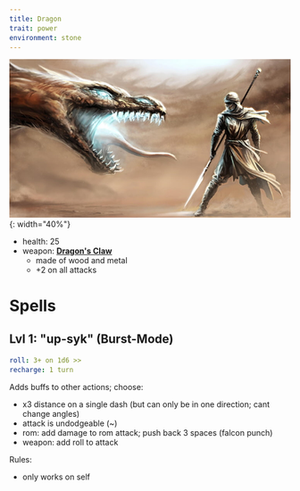 ```yaml
---
title: Dragon
trait: power
environment: stone
---
```


![](/assets/dragon-class.jpg){: width="40%"}

- health: 25
- weapon: [**Dragon's Claw**](Weapons)
    - made of wood and metal
    - +2 on all attacks


# Spells

## Lvl 1: "up-syk" (Burst-Mode)
```yaml
roll: 3+ on 1d6 >>
recharge: 1 turn
```

Adds buffs to other actions; choose:

- x3 distance on a single dash (but can only be in one direction; cant change angles)
- attack is undodgeable (~)
- rom: add damage to rom attack; push back 3 spaces (falcon punch)
- weapon: add roll to attack

Rules:
- only works on self

<!-- 
Secret Uses:
- can burst-rom a friendly to launch them 3 spaces
- 

 -->

<!-- 
## Lvl 2: "rom-star" (Fire Breath)
```yaml
roll: 3+ on 1d6 >> x2
recharge: 3 turns
range: 4 paces
```

Breath a powerful stream fire towards anyone within 2 dashes

> think: cyclops from x-men, but with fire

- damage rollover can be spread across opponents
- drop as many "fire tiles" as you have rolls
    - each one deals +2 damage if stepped on
    - each tile has to be adjacent to the last
    - tiles last 2 rounds


## Lvl 3 (special): "guts-mod"
```yaml
roll: 6+ on 1d20 >>
charge: 1 turn
recharge: 1 day
```
[6+ on 1d20; 1 day recharge]

Recharge all spells

Then: Perform an additional number of actions equal to the roll.

Rules:

- can only use if health is less than 5
- can be used in response to getting attacked if resulting is health is 5 or fewer (i.e., a conditional reaction spell)
-->

<!-- 
Secret Combo: have andrew use health syphon to put sean below 5, and then return the health back
 -->

<!-- Nat 20: +2 actions (so, 12 total) -->
